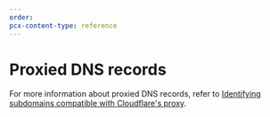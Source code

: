 ```yaml
---
order:
pcx-content-type: reference
---
```


# Proxied DNS records

For more information about proxied DNS records, refer to [Identifying subdomains compatible with Cloudflare's proxy](https://support.cloudflare.com/hc/articles/200169626).
